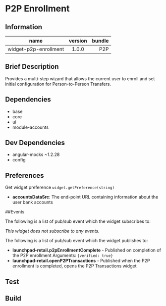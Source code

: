 # P2P Enrollment

## Information

| name                  | version           | bundle           |
| ----------------------|:-----------------:| ----------------:|
| widget-p2p-enrollment    | 1.0.0 			| P2P        |

## Brief Description

Provides a multi-step wizard that allows the current user to enroll and set initial configuration for Person-to-Person Transfers.

## Dependencies

* base
* core
* ui
* module-accounts

## Dev Dependencies

* angular-mocks ~1.2.28
* config

## Preferences

Get widget preference `widget.getPreference(string)`

* **accountsDataSrc**: The end-point URL containing information about the user bank accounts


##Events

The following is a list of pub/sub event which the widget subscribes to:

_This widget does not subscribe to any events._


The following is a list of pub/sub event which the widget publishes to:

* **launchpad-retail.p2pEnrollmentComplete** - Published on completion of the P2P enrollment
Arguments: `{verified: true}`
* **launchpad-retail.openP2PTransactions** - Published when the P2P enrollment is completed, opens the P2P Transactions widget

## Test



## Build
